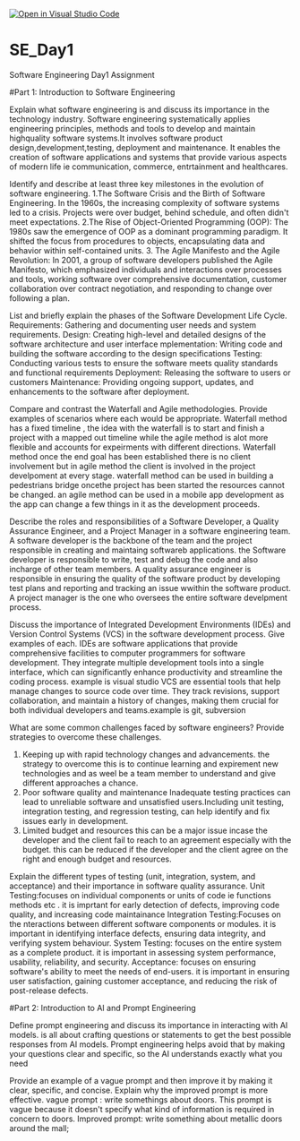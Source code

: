 [![Open in Visual Studio Code](https://classroom.github.com/assets/open-in-vscode-2e0aaae1b6195c2367325f4f02e2d04e9abb55f0b24a779b69b11b9e10269abc.svg)](https://classroom.github.com/online_ide?assignment_repo_id=15567587&assignment_repo_type=AssignmentRepo)
# SE_Day1
Software Engineering Day1 Assignment

#Part 1: Introduction to Software Engineering

Explain what software engineering is and discuss its importance in the technology industry.
Software engineering systematically applies engineering principles, methods and tools to develop and maintain highquality software systems.It involves software product design,development,testing, deployment and maintenance.
It enables the creation of software applications and systems that provide various aspects of modern life ie communication, commerce, entrtainment and healthcares.

Identify and describe at least three key milestones in the evolution of software engineering.
1.The Software Crisis and the Birth of Software Engineering. In the 1960s, the increasing complexity of software systems led to a crisis. Projects were over budget, behind schedule, and often didn't meet expectations. 
2.The Rise of Object-Oriented Programming (OOP): The 1980s saw the emergence of OOP as a dominant programming paradigm. It shifted the focus from procedures to objects, encapsulating data and behavior within self-contained units.
3. The Agile Manifesto and the Agile Revolution: In 2001, a group of software developers published the Agile Manifesto, which emphasized individuals and interactions over processes and tools, working software over comprehensive documentation, customer collaboration over contract negotiation, and responding to change over following a plan.   

List and briefly explain the phases of the Software Development Life Cycle.
Requirements: Gathering and documenting user needs and system requirements.
Design: Creating high-level and detailed designs of the software architecture and user interface
mplementation: Writing code and building the software according to the design specifications
Testing: Conducting various tests to ensure the software meets quality standards and functional requirements
Deployment: Releasing the software to users or customers
Maintenance: Providing ongoing support, updates, and enhancements to the software after deployment.

Compare and contrast the Waterfall and Agile methodologies. Provide examples of scenarios where each would be appropriate.
Waterfall method has a fixed timeline , the idea with the waterfall is to start and finish a project with a mapped out timeline while the agile method is alot more flexible and accounts for expeirments  with different directions.
Waterfall method once the end goal has been established there is no client involvement but in agile method the client is involved in the project develpoment at every stage. waterfall method can be used in building a pedestrians bridge oncethe project has been started the resources cannot be changed. an agile method can be used in a mobile app development as the app can change a few things in it as the development proceeds. 

Describe the roles and responsibilities of a Software Developer, a Quality Assurance Engineer, and a Project Manager in a software engineering team.
A software developer is the backbone of the team and the project responsible in creating and maintaing softwareb applications. the Software developer is responsible to write, test and debug the code and also incharge of other team members. 
A quality assurance engineer is responsible in ensuring the quality of the software product by developing test plans and reporting and tracking an issue wwithin the software product.
A  project manager is  the one who oversees the  entire software develpment process.

Discuss the importance of Integrated Development Environments (IDEs) and Version Control Systems (VCS) in the software development process. Give examples of each.
 IDEs are software applications that provide comprehensive facilities to computer programmers for software development. They integrate multiple development tools into a single interface, which can significantly enhance productivity and streamline the coding process. example is visual studio
 VCS are essential tools that help manage changes to source code over time. They track revisions, support collaboration, and maintain a history of changes, making them crucial for both individual developers and teams.example is git, subversion
 


What are some common challenges faced by software engineers? Provide strategies to overcome these challenges.
1. Keeping up with rapid technology changes and advancements. the strategy to overcome this is to continue learning and expirement new technologies and as weel be a team member to understand and give different approaches a chance.
2. Poor software quality and maintenance Inadequate testing practices can lead to unreliable software and unsatisfied users.Including unit testing, integration testing, and regression testing, can help identify and fix issues early in development.
3. Limited budget and resources this can be a major issue incase the developer and the client fail to reach to an agreement especially with the budget.  this can be reduced if the developer and the client agree on the right and enough budget and resources.

Explain the different types of testing (unit, integration, system, and acceptance) and their importance in software quality assurance.
Unit Testing:focuses on individual components or units of code ie functions methods etc . it is imprtant for early detection of defects, improving code quality, and increasing code maintainance
Integration Testing:Focuses on the nteractions between different software components or modules. it is important in identifying interface defects, ensuring data integrity, and verifying system behaviour.
System Testing: focuses  on the entire system as a complete product. it is important in assessing system performance, usability, reliability, and security.
Acceptance: focuses on ensuring software's ability to meet the needs of end-users. it is important in ensuring user satisfaction, gaining customer acceptance, and reducing the risk of post-release defects.

#Part 2: Introduction to AI and Prompt Engineering


Define prompt engineering and discuss its importance in interacting with AI models.
 is all about crafting questions or statements to get the best possible responses from AI models. Prompt engineering helps avoid that by making your questions clear and specific, so the AI understands exactly what you need


Provide an example of a vague prompt and then improve it by making it clear, specific, and concise. Explain why the improved prompt is more effective.
vague prompt : write somethings about doors.   This prompt is vague because it doesn't specify what kind of information is required in concern to doors.
Improved prompt: write something about metallic doors around the mall; 
